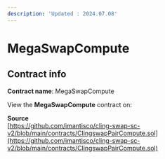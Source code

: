 ```yaml
---
description: 'Updated : 2024.07.08'
---
```


# MegaSwapCompute

## Contract info

**Contract name**: MegaSwapCompute

View the **MegaSwapCompute** contract on:



**Source**\
[https://github.com/imantisco/cling-swap-sc-v2/blob/main/contracts/ClingswapPairCompute.sol](https://github.com/imantisco/cling-swap-sc-v2/blob/main/contracts/ClingswapPairCompute.sol)



